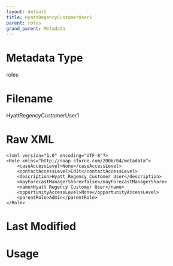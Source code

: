```yaml
---
layout: default
title: HyattRegencyCustomerUser1
parent: roles
grand_parent: Metadata
---
```

# Metadata Type
roles


# Filename 
HyattRegencyCustomerUser1


# Raw XML
```
<?xml version="1.0" encoding="UTF-8"?>
<Role xmlns="http://soap.sforce.com/2006/04/metadata">
    <caseAccessLevel>None</caseAccessLevel>
    <contactAccessLevel>Edit</contactAccessLevel>
    <description>Hyatt Regency Customer User</description>
    <mayForecastManagerShare>false</mayForecastManagerShare>
    <name>Hyatt Regency Customer User</name>
    <opportunityAccessLevel>None</opportunityAccessLevel>
    <parentRole>Admin</parentRole>
</Role>
```


# Last Modified


# Usage

